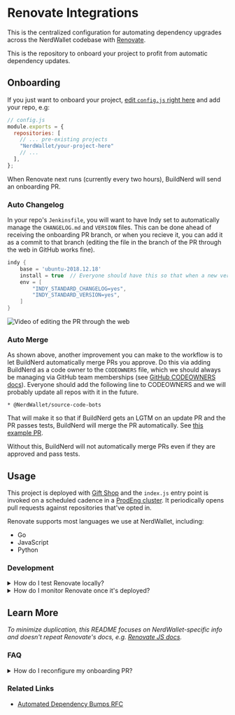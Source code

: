 [app-config token]: https://github.com/NerdWallet/app-configs/blob/master/deployable/renovate-integrations/devops.yml#L9
[giftshop]: https://giftshop.nerdwallet.io/applications/renovate-integrations/
[ops-apps]: https://console.aws.amazon.com/ecs/home?region=us-east-1#/clusters/ops-apps/scheduledTasks
[reconfigure Renovate]: https://sourcegraph.com/github.com/renovatebot/renovate@08922f4fba8cd8ba1ed655092bcbd1976df4675b/-/blob/docs/usage/reconfigure-renovate.md
[Renovate JS Docs]: (https://docs.renovatebot.com/javascript/)
[Renovate onboard PR]: (https://docs.renovatebot.com/configure-renovate/)
[Renovate PAT]: https://docs.renovatebot.com/install-gitlab-app/#generate-a-personal-access-token
[Renovate]: https://github.com/renovatebot/renovate
[semantic-commits]: https://github.com/conventional-changelog/standard-version


# Renovate Integrations

This is the centralized configuration for automating dependency upgrades across the NerdWallet codebase with [Renovate].

This is the repository to onboard your project to profit from automatic dependency updates.

## Onboarding

If you just want to onboard your project, [edit `config.js` right here](https://github.com/NerdWallet/renovate-integrations/edit/master/config.js) and add your repo, e.g:

```js
// config.js
module.exports = {
  repositories: [
    // ... pre-existing projects
    "NerdWallet/your-project-here"
    // ...
  ],
};
```

When Renovate next runs (currently every two hours), BuildNerd will send an onboarding PR.

### Auto Changelog

In your repo's `Jenkinsfile`, you will want to have Indy set to automatically manage the `CHANGELOG.md` and `VERSION` files.  This can be done ahead of receiving the onboarding PR branch, or when you recieve it, you can add it as a commit to that branch (editing the file in the branch of the PR through the web in GitHub works fine).

```groovy
indy {
    base = 'ubuntu-2018.12.18'
    install = true  // Everyone should have this so that when a new version of Indy causes an issue with your repo, you have the ability to set this false and and use the stable version while the problem gets fixed.
    env = [
        "INDY_STANDARD_CHANGELOG=yes",
        "INDY_STANDARD_VERSION=yes",
    ]
}

```

![Video of editing the PR through the web](https://github.com/NerdWallet/renovate-integrations/blob/master/github.web.edit.pr.gif)

### Auto Merge

As shown above, another improvement you can make to the workflow is to let BuildNerd automatically merge PRs you approve. Do this via adding BuildNerd as a code owner to the `CODEOWNERS` file, which we should always be managing via GitHub team memberships (see [GitHub CODEOWNERS docs](https://docs.github.com/en/github/creating-cloning-and-archiving-repositories/about-code-owners)).  Everyone should add the following line to CODEOWNERS and we will probably update all repos with it in the future.

```
* @NerdWallet/source-code-bots
```

That will make it so that if BuildNerd gets an LGTM on an update PR and the PR passes tests, BuildNerd will merge the PR automatically.  See [this example PR](https://github.com/NerdWallet/yak/pull/587).

Without this, BuildNerd will not automatically merge PRs even if they are approved and pass tests.

## Usage

This project is deployed with [Gift Shop][giftshop] and the `index.js` entry point is invoked on a scheduled cadence in a [ProdEng cluster][ops-apps]. It periodically opens pull requests against repositories that've opted in.

Renovate supports most languages we use at NerdWallet, including:
- Go
- JavaScript
- Python


### Development

<details><summary>How do I test Renovate locally?</summary>

#### Local Testing

Until we've widespread adoption, repos will opt in to automated dependency goodness.

For local testing, you can isolate specific repos in

```js
// config.js
module.exports = {
  // ...
  repositories: [
    // Any github repo e.g. NerdWallet/yak; case sensitive.
  ],
};
```

 and then invoke Renovate with a [GitHub personal access token][Renovate PAT],

```sh
./node_modules/.bin/renovate --token=YOUR_GITHUB_PERSONAL_ACCESS_TOKEN
```

This should open a PR against that repo in question. See the [Renovate onboard PR] for more details.

We rely on a GitHub token that's encrypted in a [`devops.yml` app-config][app-config token]. If you'd like to experiment with decrypting tokens locally, modify `builds/config.json` and prepend the script with

```sh
AWS_PROFILE=nwdev npm start
```

</details>

<details><summary>How do I monitor Renovate once it's deployed?</summary>

#### Observability

We run Renovate as a scheduled task within ECS. Here are some useful links:
- [Logs](https://elk.nerdwallet.io/goto/2092febf617740546171995d530f7413)

</details>


## Learn More

_To minimize duplication, this README focuses on NerdWallet-specific info and doesn't repeat Renovate's docs, e.g. [Renovate JS docs]._

### FAQ
<details><summary>How do I reconfigure my onboarding PR?</summary>

Renovate matches any PR (even closed) with the name "Configure Renovate". To reconfigure the onboarding, [rename that PR][reconfigure Renovate] and re-run Renovate.

</details>

### Related Links
- [Automated Dependency Bumps RFC](https://docs.google.com/document/d/13lON_1DHZKOuL839nNzQqKvI91Bd9Z1fazt9ZdiCwz4/edit)
